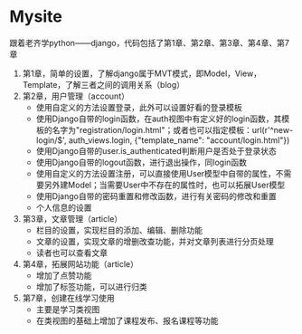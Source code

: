 # Mysite
跟着老齐学python——django，代码包括了第1章、第2章、第3章、第4章、第7章
1. 第1章，简单的设置，了解django属于MVT模式，即Model，View，Template，了解三者之间的调用关系（blog）
2. 第2章，用户管理（account）
   - 使用自定义的方法设置登录，此外可以设置好看的登录模板
   - 使用Django自带的login函数，在auth视图中有定义好的login函数，其模板的名字为"registration/login.html"；或者也可以指定模板：url(r'^new-login/$', auth_views.login, {"template_name": "account/login.html"})
   - 使用Django自带的user.is_authenticated判断用户是否处于登录状态
   - 使用Django自带的logout函数，进行退出操作，同login函数
   - 使用自定义的方法设置注册，可以直接使用User模型中自带的属性，不需要另外建Model；当需要User中不存在的属性时，也可以拓展User模型
   - 使用Django自带的密码重置和修改函数，进行有关密码的修改和重置
   - 个人信息的设置
3. 第3章，文章管理（article）
   - 栏目的设置，实现栏目的添加、编辑、删除功能
   - 文章的设置，实现文章的增删改查功能，并对文章列表进行分页处理
   - 读者也可以查看文章
4. 第4章，拓展网站功能（article）
   - 增加了点赞功能
   - 增加了标签功能，可以进行归类
5. 第7章，创建在线学习使用
   - 主要是学习类视图
   - 在类视图的基础上增加了课程发布、报名课程等功能
